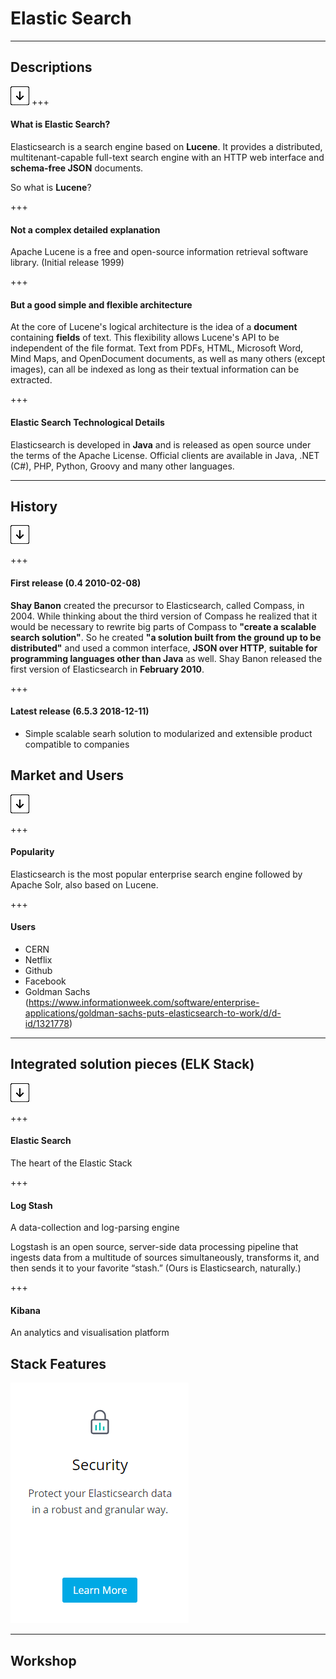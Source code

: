 # Elastic Search

---

## Descriptions

![Press Down Key](assets/down-arrow.png)
+++
#### What is Elastic Search?

Elasticsearch is a search engine based on <strong>Lucene</strong>. It provides a distributed, multitenant-capable full-text search engine with an HTTP web interface and <strong>schema-free JSON</strong> documents. 

So what is <strong>Lucene</strong>?

+++
#### Not a complex detailed explanation

Apache Lucene is a free and open-source information retrieval software library. (Initial release 1999)

+++
#### But a good simple and flexible architecture

At the core of Lucene's logical architecture is the idea of a <strong>document</strong> containing <strong>fields</strong> of text. This flexibility allows Lucene's API to be independent of the file format. Text from PDFs, HTML, Microsoft Word, Mind Maps, and OpenDocument documents, as well as many others (except images), can all be indexed as long as their textual information can be extracted.

+++
#### Elastic Search Technological Details
Elasticsearch is developed in <strong>Java</strong> and is released as open source under the terms of the Apache License. Official clients are available in Java, .NET (C#), PHP, Python, Groovy and many other languages. 

---

## History

![Press Down Key](assets/down-arrow.png)

+++

#### First release (0.4	2010-02-08) 

<strong>Shay Banon</strong> created the precursor to Elasticsearch, called Compass, in 2004. While thinking about the third version of Compass he realized that it would be necessary to rewrite big parts of Compass to <strong>"create a scalable search solution"</strong>. So he created <strong>"a solution built from the ground up to be distributed"</strong> and used a common interface, <strong>JSON over HTTP</strong>, <strong>suitable for programming languages other than Java</strong> as well. Shay Banon released the first version of Elasticsearch in <strong>February 2010</strong>.

+++

#### Latest release (6.5.3 2018-12-11) 

* Simple scalable searh solution to modularized and extensible product compatible to companies




## Market and Users

![Press Down Key](assets/down-arrow.png)

+++

#### Popularity
Elasticsearch is the most popular enterprise search engine followed by Apache Solr, also based on Lucene.

+++
#### Users
* CERN
* Netflix
* Github
* Facebook
* Goldman Sachs (https://www.informationweek.com/software/enterprise-applications/goldman-sachs-puts-elasticsearch-to-work/d/d-id/1321778)

---
## Integrated solution pieces (ELK Stack)

![Press Down Key](assets/down-arrow.png)

+++

#### Elastic Search
The heart of the Elastic Stack

+++

#### Log Stash
A data-collection and log-parsing engine

Logstash is an open source, server-side data processing pipeline that ingests data from a multitude of sources simultaneously, transforms it, and then sends it to your favorite “stash.” (Ours is Elasticsearch, naturally.)

+++
#### Kibana
An analytics and visualisation platform 



## Stack Features

![Logo](assets/elasticfeatures_security.PNG)

---
## Workshop
